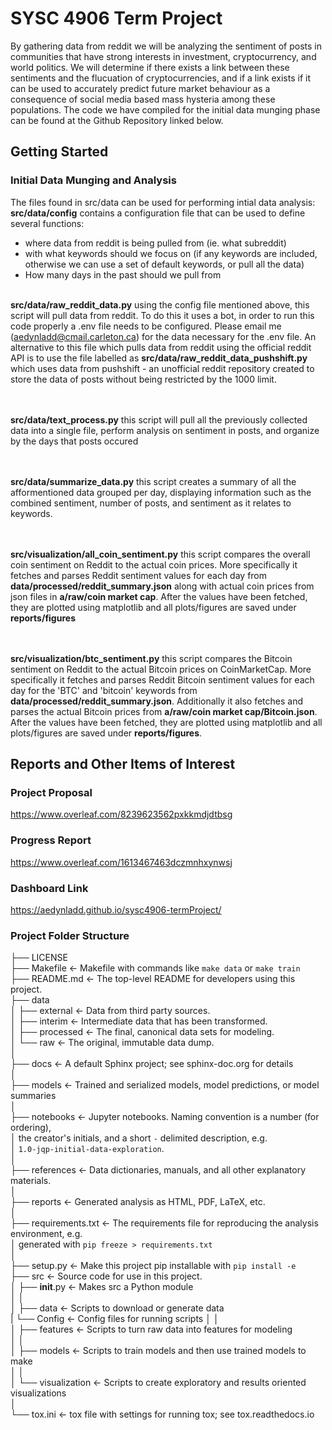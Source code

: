 # SYSC 4906 Term Project
By gathering data from reddit we will be analyzing the sentiment of posts in communities that have strong interests in investment, cryptocurrency, and world politics. We will determine if there exists a link between these sentiments and the flucuation of cryptocurrencies, and if a link exists if it can be used to accurately predict future market behaviour as a consequence of social media based mass hysteria among these populations. The code we have compiled for the initial data munging phase can be found at the Github Repository linked below.  

## Getting Started

### Initial Data Munging and Analysis
The files found in src/data can be used for performing intial data analysis:
<br>
<b>src/data/config</b> contains a configuration file that can be used to define several functions:
 - where data from reddit is being pulled from (ie. what subreddit)
 - with what keywords should we focus on (if any keywords are included, otherwise we can use a set of default keywords, or pull all the data)
 - How many days in the past should we pull from
<br><br>

<b>src/data/raw_reddit_data.py</b> using the config file mentioned above, this script will pull data from reddit. To do this it uses a bot, in order to run this code properly a .env file needs to be configured. Please email me (aedynladd@cmail.carleton.ca) for the data necessary for the .env file. An alternative to this file which pulls data from reddit using the official reddit API is to use the file labelled as <b>src/data/raw_reddit_data_pushshift.py</b> which uses data from pushshift - an unofficial reddit repository created to store the data of posts without being restricted by the 1000 limit.

<br><br>
<b>src/data/text_process.py</b> this script will pull all the previously collected data into a single file, perform analysis on sentiment in posts, and organize by the days that posts occured

<br><br>
<b>src/data/summarize_data.py</b> this script creates a summary of all the afformentioned data grouped per day, displaying information such as the combined sentiment, number of posts, and sentiment as it relates to keywords.

<br><br>
<b>src/visualization/all_coin_sentiment.py</b> this script compares the overall coin sentiment on Reddit to the actual coin prices. More specifically it fetches and parses Reddit sentiment values for each day from <b>data/processed/reddit_summary.json</b> along with actual coin prices from json files in <b>a/raw/coin market cap</b>. After the values have been fetched, they are plotted using matplotlib and all plots/figures are saved under <b>reports/figures</b>

<br><br>
<b>src/visualization/btc_sentiment.py</b> this script compares the Bitcoin sentiment on Reddit to the actual Bitcoin prices on CoinMarketCap. More specifically it fetches and parses Reddit Bitcoin sentiment values for each day for the 'BTC' and 'bitcoin' keywords from <b>data/processed/reddit_summary.json</b>. Additionally it also fetches and parses the actual Bitcoin prices from <b>a/raw/coin market cap/Bitcoin.json</b>. After the values have been fetched, they are plotted using matplotlib and all plots/figures are saved under <b>reports/figures</b>.

## Reports and Other Items of Interest
### Project Proposal
https://www.overleaf.com/8239623562pxkkmdjdtbsg

### Progress Report
https://www.overleaf.com/1613467463dczmnhxynwsj

### Dashboard Link
https://aedynladd.github.io/sysc4906-termProject/

### Project Folder Structure
├── LICENSE <br/>
├── Makefile           <- Makefile with commands like `make data` or `make train`  <br/>
├── README.md          <- The top-level README for developers using this project. <br/>
├── data  <br/>
│   ├── external       <- Data from third party sources.  <br/>
│   ├── interim        <- Intermediate data that has been transformed.  <br/>
│   ├── processed      <- The final, canonical data sets for modeling.  <br/>
│   └── raw            <- The original, immutable data dump.  <br/>
│ <br/>
├── docs               <- A default Sphinx project; see sphinx-doc.org for details <br/>
│ <br/>
├── models             <- Trained and serialized models, model predictions, or model summaries <br/>
│ <br/>
├── notebooks          <- Jupyter notebooks. Naming convention is a number (for ordering), <br/>
│                         the creator's initials, and a short `-` delimited description, e.g. <br/>
│                         `1.0-jqp-initial-data-exploration`. <br/>
│ <br/>
├── references         <- Data dictionaries, manuals, and all other explanatory materials. <br/>
│ <br/>
├── reports            <- Generated analysis as HTML, PDF, LaTeX, etc. <br/>
│ <br/>
├── requirements.txt   <- The requirements file for reproducing the analysis environment, e.g. <br/>
│                         generated with `pip freeze > requirements.txt` <br/>
│ <br/>
├── setup.py           <- Make this project pip installable with `pip install -e` <br/>
├── src                <- Source code for use in this project. <br/>
│   ├── __init__.py    <- Makes src a Python module <br/>
│   │ <br/>
│   ├── data           <- Scripts to download or generate data <br/>
|        └── Config    <- Config files for running scripts
│   │ <br/>
│   ├── features       <- Scripts to turn raw data into features for modeling <br/>
│   │ <br/>
│   ├── models         <- Scripts to train models and then use trained models to make <br/>
│   │ <br/>
│   └── visualization  <- Scripts to create exploratory and results oriented visualizations <br/>
│ <br/>
└── tox.ini            <- tox file with settings for running tox; see tox.readthedocs.io <br/>

